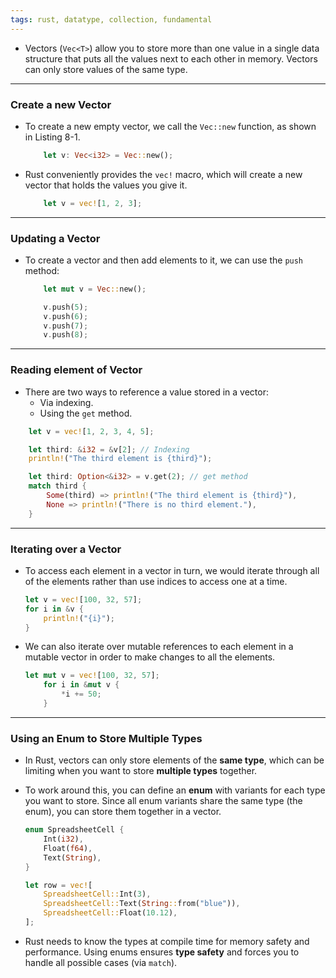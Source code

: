 ```yaml
---
tags: rust, datatype, collection, fundamental
---
```


- Vectors (`Vec<T>`) allow you to store more than one value in a single data structure that puts all the values next to each other in memory. Vectors can only store values of the same type.

---

### Create a new Vector

- To create a new empty vector, we call the `Vec::new` function, as shown in Listing 8-1.
	```rust
	    let v: Vec<i32> = Vec::new();
	```
- Rust conveniently provides the `vec!` macro, which will create a new vector that holds the values you give it.
	```rust
	    let v = vec![1, 2, 3];
	```

---

### Updating a Vector

- To create a vector and then add elements to it, we can use the `push` method:
	```rust
	    let mut v = Vec::new();
	
	    v.push(5);
	    v.push(6);
	    v.push(7);
	    v.push(8);
	```

---

### Reading element of Vector

- There are two ways to reference a value stored in a vector: 
	- Via indexing.
	- Using the `get` method.

```rust
    let v = vec![1, 2, 3, 4, 5];

    let third: &i32 = &v[2]; // Indexing
    println!("The third element is {third}");

    let third: Option<&i32> = v.get(2); // get method
    match third {
        Some(third) => println!("The third element is {third}"),
        None => println!("There is no third element."),
    }
```

---

### Iterating over a Vector

- To access each element in a vector in turn, we would iterate through all of the elements rather than use indices to access one at a time.
	```rust
	let v = vec![100, 32, 57];
	for i in &v {
		println!("{i}");
	}
	```
- We can also iterate over mutable references to each element in a mutable vector in order to make changes to all the elements.
	```rust
	let mut v = vec![100, 32, 57];
	    for i in &mut v {
	        *i += 50;
	    }
	```

---

### Using an Enum to Store Multiple Types

- In Rust, vectors can only store elements of the **same type**, which can be limiting when you want to store **multiple types** together.
- To work around this, you can define an **enum** with variants for each type you want to store. Since all enum variants share the same type (the enum), you can store them together in a vector.
	```rust
	enum SpreadsheetCell {
	    Int(i32),
	    Float(f64),
	    Text(String),
	}
	
	let row = vec![
	    SpreadsheetCell::Int(3),
	    SpreadsheetCell::Text(String::from("blue")),
	    SpreadsheetCell::Float(10.12),
	];
	```

- Rust needs to know the types at compile time for memory safety and performance. Using enums ensures **type safety** and forces you to handle all possible cases (via `match`).